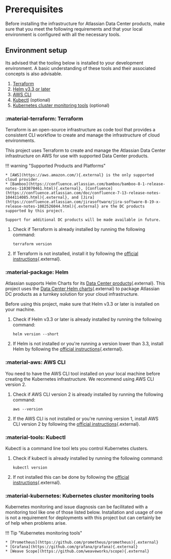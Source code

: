 # Prerequisites

Before installing the infrastructure for Atlassian Data Center products, make sure that you meet the following requirements and that your local environment is configured with all the necessary tools.

## Environment setup

Its advised that the tooling below is installed to your development environment. A basic understanding of these tools and their associated concepts is also advisable.

1. [Terraform](#terraform) 
2. [Helm v3.3 or later](#helm)
3. [AWS CLI](#aws-cli)
4. [Kubectl](#kubectl) (optional)
5. [Kubernetes cluster monitoring tools](#kubernetes-cluster-monitoring-tools) (optional)

### :material-terraform: Terraform

Terraform is an open-source infrastructure as code tool that provides a consistent CLI workflow to create and manage the infrastructure of cloud environments. 

This project uses Terraform to create and manage the Atlassian Data Center infrastructure on AWS for use with supported Data Center products. 

!!! warning "Supported Products and Platforms"  

    * [AWS](https://aws.amazon.com/){.external} is the only supported cloud provider.
    * [Bamboo](https://confluence.atlassian.com/bamboo/bamboo-8-1-release-notes-1103070461.html){.external}, [Confluence](https://confluence.atlassian.com/doc/confluence-7-13-release-notes-1044114085.html){.external}, and [Jira](https://confluence.atlassian.com/jirasoftware/jira-software-8-19-x-release-notes-1082526044.html){.external} are the DC products supported by this project.

    Support for additional DC products will be made available in future.

1. Check if Terraform is already installed by running the following command:
   ```shell
   terraform version
   ```
2. If Terraform is not installed, install it by following the [official instructions](https://learn.hashicorp.com/tutorials/terraform/install-cli){.external}.

### :material-package: Helm

Atlassian supports Helm Charts for its [Data Center products](https://www.atlassian.com/enterprise/data-center){.external}. This project uses the [Data Center Helm charts](https://atlassian.github.io/data-center-helm-charts/){.external} to package Atlassian DC products as a turnkey solution for your cloud infrastructure.

Before using this project, make sure that Helm v3.3 or later is installed on your machine. 

1. Check if Helm v3.3 or later is already installed by running the following command:
   ```shell
   helm version --short
   ```

2. If Helm is not installed or you're running a version lower than 3.3, install Helm by following the [official instructions](https://helm.sh/docs/intro/install/){.external}.

### :material-aws: AWS CLI

You need to have the AWS CLI tool installed on your local machine before creating the Kubernetes infrastructure. We recommend using AWS CLI version 2.

1. Check if AWS CLI version 2 is already installed by running the following command:
    ```shell
    aws --version
    ```
2. If the AWS CLI is not installed or you're running version 1, install AWS CLI version 2 by following the [official instructions](https://docs.aws.amazon.com/cli/latest/userguide/getting-started-install.html){.external}.

### :material-tools: Kubectl

Kubectl is a command line tool lets you control Kubernetes clusters. 

1. Check if kubectl is already installed by running the following command:
    ```shell
    kubectl version
    ```
2. If not installed this can be done by following the [official instructions](https://kubernetes.io/docs/tasks/tools/){.external}.

### :material-kubernetes: Kubernetes cluster monitoring tools

Kubernetes monitoring and issue diagnosis can be facilitated with a monitoring tool like one of those listed below. Installation and usage of one is not a requirement for deployments with this project but can certainly be of help when problems arise.

!!! Tip "Kubernetes monitoring tools"

    * [Prometheus](https://github.com/prometheus/prometheus){.external}
    * [Grafana](https://github.com/grafana/grafana){.external}
    * [Weave Scope](https://github.com/weaveworks/scope){.external}
    

 